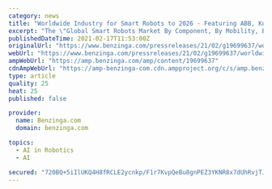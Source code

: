 ```yaml
---
category: news
title: "Worldwide Industry for Smart Robots to 2026 - Featuring ABB, Kuka and Yaskawa Electric Among Others"
excerpt: "The \"Global Smart Robots Market By Component, By Mobility, By Operating Environment, By End User, By Region, Industry Analysis"
publishedDateTime: 2021-02-17T11:53:00Z
originalUrl: "https://www.benzinga.com/pressreleases/21/02/g19699637/worldwide-industry-for-smart-robots-to-2026-featuring-abb-kuka-and-yaskawa-electric-among-others"
webUrl: "https://www.benzinga.com/pressreleases/21/02/g19699637/worldwide-industry-for-smart-robots-to-2026-featuring-abb-kuka-and-yaskawa-electric-among-others"
ampWebUrl: "https://amp.benzinga.com/amp/content/19699637"
cdnAmpWebUrl: "https://amp-benzinga-com.cdn.ampproject.org/c/s/amp.benzinga.com/amp/content/19699637"
type: article
quality: 25
heat: 25
published: false

provider:
  name: Benzinga.com
  domain: benzinga.com

topics:
  - AI in Robotics
  - AI

secured: "720BQ+5iIlUKQ4H8fRCLE2ycnkp/F1r7KvpQeBu8gnPEZ3YKNR8x7dUhRvjTJaqWKkG0ehODscBDqONCiriVzm+dVC6vI1UftIrB4WbCp0Qlu7fz1rIEc/waJQaQHzk8Kj0QJ+alJylGbJsTywfoZHyjcls8NOP2f1fvOaG6wF93H/28bcRrZ7qXKAGk6L76BkwUBRM5E2R4Q0berVuYAnVg/2iwk8biuYdHtsTBIaoQZYkPLTRjoh1iYEa+Ud1kxRfo7sBm0t/gPb60H64VI43UmQDTczIys3dGBxU/FfgQtz6EIvn3/xTbu136jNM+O0IWv6hmYZLj3nEM6rVULj4FCNtVPm8399oaFZwNbFo=;IDdzWl8kSTO5MCtOoafs2g=="
---
```


